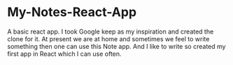 # My-Notes-React-App
A basic react app. I took Google keep as my inspiration and created the clone for it.
At present we are at home and sometimes we feel to write something then one can use this Note app.
And I like to write so created my first app in React which I can use often.
